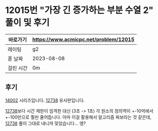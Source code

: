 # 12015번 "가장 긴 증가하는 부분 수열 2" 풀이 및 후기

| 바로가기  | <https://www.acmicpc.net/problem/12015> |
|-------|-----------------------------------------|
| 레이팅   | g2                                      |
| 푼 날짜  | 2023-08-08                              |
| 걸린 시간 | 0m                                      |

## 후기

[14002](../14002) 시리즈입니다.
[12738](../12738) 유사판입니다.

[12738](../12738)보다 시간 제한이 엄격한 대신 (3초 -> 1초) 각 원소의 정의역이 +-10억에서 +-100만으로 훨씬 줄어듭니다.
아마 이걸 활용해서 알고리즘 짜보라는 것 같은데, [12738](../12738) 풀이 그대로 내니까 맞았습니다...
엥?
